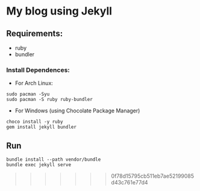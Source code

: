 # My blog using Jekyll

## Requirements:

- ruby
- bundler

### Install Dependences:

- For Arch Linux:

```shell
sudo pacman -Syu
sudo pacman -S ruby ruby-bundler
```

- For Windows (using Chocolate Package Manager)

```shell
choco install -y ruby
gem install jekyll bundler
```

## Run

```shell
bundle install --path vendor/bundle
bundle exec jekyll serve
```
>>>>>>> 0f78d15795cb511eb7ae52199085d43c761e77d4

